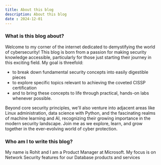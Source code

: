 ```yaml
---
title: About this blog
description: About this blog
date : 2024-12-01
---
```



### What is this blog about?
Welcome to my corner of the internet dedicated to demystifying the world of cybersecurity! 
This blog is born from a passion for making security knowledge accessible, particularly for those just starting their journey in this exciting field. My goal is threefold: 
 - to break down fundamental security concepts into easily digestible pieces
 - to explore specific topics relevant to achieving the coveted CISSP certification
 - and to bring these concepts to life through practical, hands-on labs whenever possible. 

Beyond core security principles, we'll also venture into adjacent areas like Linux administration, data science with Python, and the fascinating realms of machine learning and AI, recognizing their growing importance in the modern security landscape. Join me as we explore, learn, and grow together in the ever-evolving world of cyber protection.
### 

### Who am I to write this blog?
My name is Rohit and I am a Product Manager at Microsoft. My focus is on Network Security features for our Database products and services